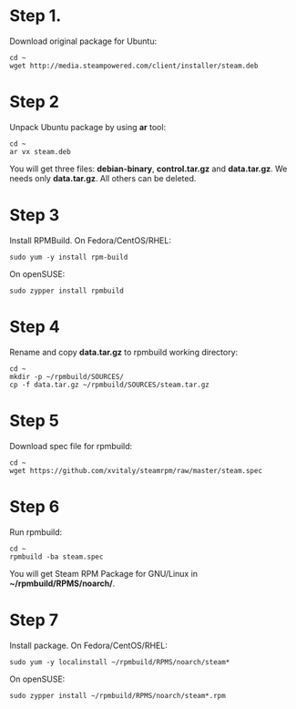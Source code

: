Step 1.
========
Download original package for Ubuntu:
```
cd ~
wget http://media.steampowered.com/client/installer/steam.deb
```

Step 2
=======
Unpack Ubuntu package by using <b>ar</b> tool:
```
cd ~
ar vx steam.deb
```
You will get three files: <b>debian-binary</b>, <b>control.tar.gz</b> and <b>data.tar.gz</b>. We needs only <b>data.tar.gz</b>. All others can be deleted.

Step 3
=======
Install RPMBuild. On Fedora/CentOS/RHEL:
```
sudo yum -y install rpm-build
```
On openSUSE:
```
sudo zypper install rpmbuild
```

Step 4
=======
Rename and copy <b>data.tar.gz</b> to rpmbuild working directory:
```
cd ~
mkdir -p ~/rpmbuild/SOURCES/
cp -f data.tar.gz ~/rpmbuild/SOURCES/steam.tar.gz
```

Step 5
=======
Download spec file for rpmbuild:
```
cd ~
wget https://github.com/xvitaly/steamrpm/raw/master/steam.spec
```

Step 6
=======
Run rpmbuild:
```
cd ~
rpmbuild -ba steam.spec
```
You will get Steam RPM Package for GNU/Linux in <b>~/rpmbuild/RPMS/noarch/</b>.

Step 7
=======
Install package. On Fedora/CentOS/RHEL:
```
sudo yum -y localinstall ~/rpmbuild/RPMS/noarch/steam*
```
On openSUSE:
```
sudo zypper install ~/rpmbuild/RPMS/noarch/steam*.rpm
```